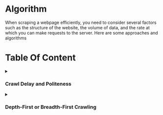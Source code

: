 # Algorithm
When scraping a webpage efficiently, you need to consider several factors such as the structure of the website, the volume of data, and the rate at which you can make requests to the server. Here are some approaches and algorithms

# Table Of Content

<details>
<summary><h3>Crawl Delay and Politeness</h3></summary>
 
`Crawl Delay` and `Politeness` refer to strategies employed in web scraping to ensure that bots (web crawlers or spiders) behave in a respectful and considerate manner towards the websites they are accessing. These strategies are essential to prevent overloading servers with too many requests, which could lead to server strain, increased server costs, or even IP blocking by the website.

**Crawl Delay:**
* **Definition:** Crawl-delay is the `intentional pause` or `delay` between consecutive requests made by a web crawler to a server. It specifies the time a crawler should wait before making another request.
* **Purpose:**
  * **Resource Conservation:** Helps conserve server resources by spacing out requests over time.
  * **Avoiding Overload:** Prevents overloading the server, especially for websites with limited bandwidth or shared hosting.
* **Implementation:**
  * Webmasters may specify a crawl delay in the `robots.txt` file using the `Crawl-delay` directive. For example: Crawl-delay: 5 indicates a delay of `5 seconds` between requests.

**Politeness:**
* **Definition:** Politeness, in the context of web scraping, refers to adhering to ethical guidelines and showing respect to the website and its resources.
* **Respect robots.txt:** Follow the directives in the `robots.txt` file, which may include `crawl delay` and `other rules`.
  * **User-Agent:** Use a proper and descriptive `User-Agent` in `HTTP headers` to **identify** the web crawler. This helps websites understand the nature of the bot and may prevent blocking.
  * **Avoid Overloading:** Limit the number of requests to avoid overloading the server. This includes respecting any specified crawl delay.
  * **Error Handling:** Implement error handling to gracefully handle issues such as `timeouts`, `connection errors`, or unexpected changes in the `website's structure`.

**Benefits:**
* **Avoiding IP Blocking:** Being polite reduces the chances of IP blocking or other countermeasures taken by websites to restrict bot access.
* **Ethical Scraping:** Demonstrates ethical and responsible scraping practices, fostering a positive relationship between the scraper and the website.

**Best Practices:**
* **Implement a Crawl Delay:** Even if not explicitly specified in robots.txt, consider implementing a crawl delay to avoid overloading servers.
* **Set User-Agent Properly:** Ensure that your web scraper provides a User-Agent that identifies it clearly and includes contact information for the administrator.
* **Respect robots.txt:** Always check and respect the rules specified in the robots.txt file of the website you are scraping.
* **Handle Errors Gracefully:** Implement error-handling mechanisms to handle issues like timeouts, network errors, or changes in website structure.
* **Rate Limiting:** Implement rate limiting to control the number of requests per unit of time.

By adhering to crawl delay and politeness guidelines, web scrapers can access data from websites without causing disruption, maintain ethical standards, and contribute to positive interactions between the scraping tool and the web server.
</details>

<details>
<summary><h3>Depth-First or Breadth-First Crawling</h3></summary>

Depth-First Crawling and Breadth-First Crawling are two different strategies used in web crawling to determine the order in which pages are visited. Each strategy has its own advantages and use cases, and the choice between them depends on the specific goals of the web scraping project.

### Depth-First Crawling:

- **Definition:**
  - In depth-first crawling, the crawler starts from the initial or seed URL and explores as far as possible along each branch of the website's link structure before backtracking. It prioritizes going deeper into the site before visiting other branches.

- **Characteristics:**
  - **[Depth-First Search (DFS):](https://www.geeksforgeeks.org/depth-first-search-or-dfs-for-a-graph/)** The algorithm is similar to a depth-first search traversal in graph theory.
  - **Stack Data Structure:** Implemented using a stack to keep track of URLs to be visited.

- **Advantages:**
  - **Focused Exploration:** Well-suited for scenarios where the goal is to extract detailed information from a specific section of a website.
  - **Memory Efficiency:** Requires less memory compared to breadth-first crawling because it explores one branch at a time.

- **Considerations:**
  - **May Miss Important Pages:** Since it prioritizes depth, it might miss important pages on other branches of the website.

### Breadth-First Crawling:

- **Definition:**
  - In breadth-first crawling, the crawler starts from the initial URL and systematically visits all pages at the current depth level before moving on to the next level. It explores the website layer by layer. ![image](https://github.com/Antony-M1/scrapy/assets/96291963/3c240736-f112-4d43-8d9e-793fb3131b5c)


- **Characteristics:**
  - **[Breadth-First Search (BFS):](https://www.geeksforgeeks.org/breadth-first-search-or-bfs-for-a-graph/)** The algorithm is similar to a breadth-first search traversal in graph theory.
  - **Queue Data Structure:** Implemented using a queue to manage the order of URLs to be visited.

- **Advantages:**
  - **Comprehensive Exploration:** Suitable for scenarios where the goal is to cover a broad range of pages across the website.
  - **Finds Important Pages Early:** Ensures that important pages are discovered early in the crawling process.

- **Considerations:**
  - **Higher Memory Requirements:** Requires more memory compared to depth-first crawling because it explores multiple branches simultaneously.

### Choosing Between Depth-First and Breadth-First Crawling:

1. **Project Goals:**
   - **Depth-First:** Use when the goal is to focus on specific areas or topics within the website.
   - **Breadth-First:** Use when the goal is to gather a comprehensive dataset from various sections of the website.

2. **Resource Constraints:**
   - **Depth-First:** Requires less memory, making it suitable for projects with limited resources.
   - **Breadth-First:** May require more memory but offers a more exhaustive exploration of the website.

3. **Website Structure:**
   - **Depth-First:** Effective for websites with deep hierarchies or when detailed information is concentrated in specific branches.
   - **Breadth-First:** Effective for websites with a flat structure or when the goal is to cover a large surface area.

4. **Link Discovery:**
   - **Depth-First:** Might miss important pages on other branches early in the crawl.
   - **Breadth-First:** Ensures important pages are discovered early in the process.

In practice, a hybrid approach that combines elements of both depth-first and breadth-first crawling is sometimes used to achieve a balance between focused exploration and comprehensive coverage. The choice of strategy depends on the specific requirements and characteristics of the website being scraped.

</details>

